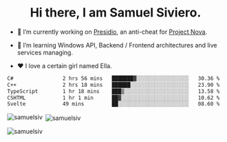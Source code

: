 <h1 align="center">Hi there, I am Samuel Siviero.</h1>

- 🔭 I’m currently working on [Presidio](https://presidio.ac), an anti-cheat for [Project Nova](https://discord.gg/novafn).

- 🌱 I’m learning Windows API, Backend / Frontend architectures and live services managing.

- ❤️ I love a certain girl named Ella.

<!--START_SECTION:waka-->

```txt
C#                2 hrs 56 mins   ███████▓░░░░░░░░░░░░░░░░░   30.36 %
C++               2 hrs 18 mins   ██████░░░░░░░░░░░░░░░░░░░   23.90 %
TypeScript        1 hr 18 mins    ███▒░░░░░░░░░░░░░░░░░░░░░   13.58 %
CSHTML            1 hr 1 min      ██▓░░░░░░░░░░░░░░░░░░░░░░   10.62 %
Svelte            49 mins         ██░░░░░░░░░░░░░░░░░░░░░░░   08.60 %
```

<!--END_SECTION:waka-->

<p><img align="left" src="https://github-readme-stats.vercel.app/api/top-langs?username=samuelsiv&show_icons=true&locale=en&layout=compact&theme=radical" alt="samuelsiv" /></p>

<p>&nbsp;<img align="center" src="https://github-readme-stats.vercel.app/api?username=samuelsiv&show_icons=true&locale=en&theme=radical" alt="samuelsiv" /></p>
<p align="left"> <img src="https://komarev.com/ghpvc/?username=samuelsiv&label=Profile%20views&color=0e75b6&style=flat" alt="samuelsiv" /> </p>
